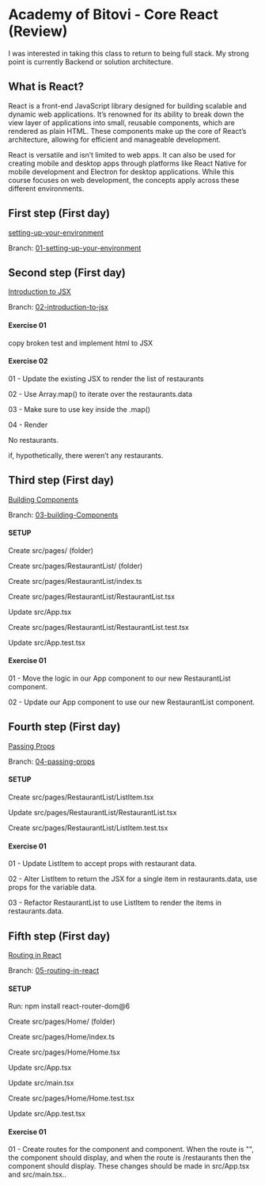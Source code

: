 # Academy of Bitovi - Core React (Review)


I was interested in taking this class to return to being full stack. My strong point is currently Backend or solution architecture.


## What is React?


React is a front-end JavaScript library designed for building scalable and dynamic web applications. It’s renowned for its ability to break down the view layer of applications into small, reusable components, which are rendered as plain HTML. These components make up the core of React’s architecture, allowing for efficient and manageable development.

React is versatile and isn’t limited to web apps. It can also be used for creating mobile and desktop apps through platforms like React Native for mobile development and Electron for desktop applications. While this course focuses on web development, the concepts apply across these different environments.

## First step (First day)


[setting-up-your-environment](https://www.bitovi.com/academy/learn-react/setting-up-your-environment.html)

Branch: [01-setting-up-your-environment](https://github.com/thomazbandeira/bitovi-academy-learn-core-react/tree/01-setting-up-your-environment)


## Second step (First day)


[Introduction to JSX](https://www.bitovi.com/academy/learn-react/intro-to-jsx.html)

Branch: [02-introduction-to-jsx](https://github.com/thomazbandeira/bitovi-academy-learn-core-react/tree/02-introduction-to-jsx)

#### Exercise 01


copy broken test and implement html to JSX

#### Exercise 02


01 - Update the existing JSX to render the list of restaurants

02 - Use Array.map() to iterate over the restaurants.data

03 - Make sure to use key inside the .map()

04 - Render <p>No restaurants.</p> if, hypothetically, there weren’t any restaurants.

## Third step (First day)


[Building Components](https://www.bitovi.com/academy/learn-react/components.html)

Branch: [03-building-Components](https://github.com/thomazbandeira/bitovi-academy-learn-core-react/blob/03-building-components)


#### SETUP


 Create src/pages/ (folder)

 Create src/pages/RestaurantList/ (folder)

 Create src/pages/RestaurantList/index.ts

 Create src/pages/RestaurantList/RestaurantList.tsx

 Update src/App.tsx

 Create src/pages/RestaurantList/RestaurantList.test.tsx

 Update src/App.test.tsx

 #### Exercise 01 


 01 - Move the logic in our App component to our new RestaurantList component.
 
 02 - Update our App component to use our new RestaurantList component.

 ## Fourth step (First day)

[Passing Props](https://www.bitovi.com/academy/learn-react/components.html)

Branch: [04-passing-props](https://github.com/thomazbandeira/bitovi-academy-learn-core-react/tree/04-passing-props)


#### SETUP


Create src/pages/RestaurantList/ListItem.tsx

Update src/pages/RestaurantList/RestaurantList.tsx

 Create src/pages/RestaurantList/ListItem.test.tsx


  #### Exercise 01 

  01 - Update ListItem to accept props with restaurant data.

  02 - Alter ListItem to return the JSX for a single item in restaurants.data, use props for the variable data.

  03 - Refactor RestaurantList to use ListItem to render the items in restaurants.data.

   ## Fifth step (First day)

[Routing in React](https://www.bitovi.com/academy/learn-react/routing.html)

Branch: [05-routing-in-react](https://github.com/thomazbandeira/bitovi-academy-learn-core-react/tree/05-routing-in-react)


#### SETUP

Run: npm install react-router-dom@6

 Create src/pages/Home/ (folder)

 Create src/pages/Home/index.ts

 Create src/pages/Home/Home.tsx

 Update src/App.tsx

 Update src/main.tsx

 Create src/pages/Home/Home.test.tsx

 Update src/App.test.tsx

  #### Exercise 01 

  01 - Create routes for the <Home> component and <RestaurantList> component. When the route is "", the <Home> component should display, and when the route is /restaurants then the <RestaurantList> component should display. These changes should be made in src/App.tsx and src/main.tsx..
